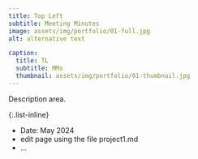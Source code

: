 ```yaml
---
title: Top Left
subtitle: Meeting Minutes
image: assets/img/portfolio/01-full.jpg
alt: alternative text

caption:
  title: TL
  subtitle: MMs
  thumbnail: assets/img/portfolio/01-thumbnail.jpg
---
```

Description area.

{:.list-inline}
- Date: May 2024
- edit page using the file project1.md
- ...

